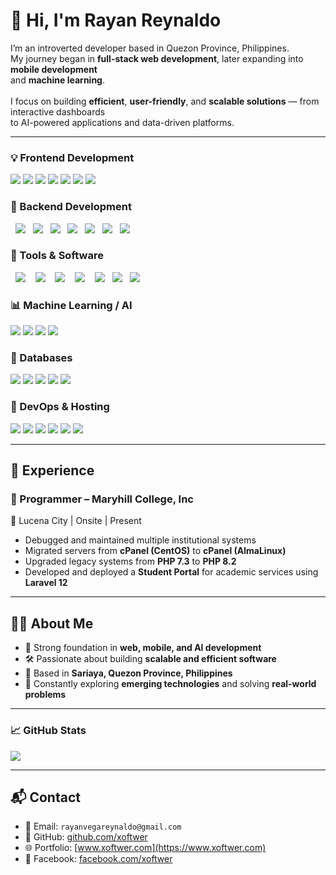 <h1>👋 Hi, I'm Rayan Reynaldo</h1>

<p>
I’m an introverted developer based in Quezon Province, Philippines.<br>
My journey began in <b>full-stack web development</b>, later expanding into <b>mobile development</b><br>
and <b>machine learning</b>.<br><br>
I focus on building <b>efficient</b>, <b>user-friendly</b>, and <b>scalable solutions</b> — from interactive dashboards<br>
to AI-powered applications and data-driven platforms.
</p>

---

### 💡 Frontend Development

<p>
  <img src="https://img.shields.io/badge/HTML5-E34F26?style=for-the-badge&logo=html5&logoColor=white"/>
  <img src="https://img.shields.io/badge/CSS3-1572B6?style=for-the-badge&logo=css3&logoColor=white"/>
  <img src="https://img.shields.io/badge/JavaScript-F7DF1E?style=for-the-badge&logo=javascript&logoColor=black"/>
  <img src="https://img.shields.io/badge/React-20232A?style=for-the-badge&logo=react&logoColor=61DAFB"/>
  <img src="https://img.shields.io/badge/Bootstrap-563D7C?style=for-the-badge&logo=bootstrap&logoColor=white"/>
  <img src="https://img.shields.io/badge/Tailwind_CSS-06B6D4?style=for-the-badge&logo=tailwindcss&logoColor=white"/>
  <img src="https://img.shields.io/badge/Flutter-02569B?style=for-the-badge&logo=flutter&logoColor=white"/>
</p>

### 🔧 Backend Development

<p>
  <img src="https://img.shields.io/badge/PHP-777BB4?style=for-the-badge&logo=php&logoColor=white"/>
  <img src="https://img.shields.io/badge/Laravel-F55247?style=for-the-badge&logo=laravel&logoColor=white"/>
  <img src="https://img.shields.io/badge/Python-3776AB?style=for-the-badge&logo=python&logoColor=white"/>
  <img src="https://img.shields.io/badge/FastAPI-009688?style=for-the-badge&logo=fastapi&logoColor=white"/>
  <img src="https://img.shields.io/badge/Node.js-339933?style=for-the-badge&logo=node.js&logoColor=white"/>
  <img src="https://img.shields.io/badge/Express.js-000000?style=for-the-badge&logo=express&logoColor=white"/>
  <img src="https://img.shields.io/badge/REST%20API-FF6C37?style=for-the-badge&logo=api&logoColor=white"/>
</p>

### 🧰 Tools & Software

<p>
  <img src="https://img.shields.io/badge/Android%20Studio-3DDC84?style=for-the-badge&logo=android-studio&logoColor=white"/> 
  <img src="https://img.shields.io/badge/VS%20Code-007ACC?style=for-the-badge&logo=visual-studio-code&logoColor=white"/> 
  <img src="https://img.shields.io/badge/phpMyAdmin-6C78AF?style=for-the-badge&logo=phpmyadmin&logoColor=white"/> 
  <img src="https://img.shields.io/badge/DBeaver-372923?style=for-the-badge&logo=dbeaver&logoColor=white"/> 
  <img src="https://img.shields.io/badge/Google%20Colab-F9AB00?style=for-the-badge&logo=google-colab&logoColor=white"/>
  <img src="https://img.shields.io/badge/Jupyter%20Lab-F37626?style=for-the-badge&logo=jupyter&logoColor=white"/>
  <img src="https://img.shields.io/badge/Teachable%20Machine-4285F4?style=for-the-badge&logo=google&logoColor=white"/>
</p>

### 📊 Machine Learning / AI

<p>
  <img src="https://img.shields.io/badge/TensorFlow-FF6F00?style=for-the-badge&logo=tensorflow&logoColor=white"/>
  <img src="https://img.shields.io/badge/PyTorch-EE4C2C?style=for-the-badge&logo=pytorch&logoColor=white"/>
  <img src="https://img.shields.io/badge/scikit--learn-F7931E?style=for-the-badge&logo=scikit-learn&logoColor=white"/>
  <img src="https://img.shields.io/badge/YOLO-00BCD4?style=for-the-badge&logo=YOLO&logoColor=white"/>
</p>
 
### 💽 Databases
<p>
  <img src="https://img.shields.io/badge/MySQL-4479A1?style=for-the-badge&logo=mysql&logoColor=white"/>
  <img src="https://img.shields.io/badge/MariaDB-003545?style=for-the-badge&logo=mariadb&logoColor=white"/>
  <img src="https://img.shields.io/badge/PostgreSQL-4169E1?style=for-the-badge&logo=postgresql&logoColor=white"/>
  <img src="https://img.shields.io/badge/SQLite-003B57?style=for-the-badge&logo=sqlite&logoColor=white"/>
  <img src="https://img.shields.io/badge/Redis-DC382D?style=for-the-badge&logo=redis&logoColor=white"/>
</p>

### 🔐 DevOps & Hosting

<p>
  <img src="https://img.shields.io/badge/Cpanel-FF6C2C?style=for-the-badge&logo=cpanel&logoColor=white"/>
  <img src="https://img.shields.io/badge/Hostinger-673de6?style=for-the-badge&logo=hostinger&logoColor=white"/>
  <img src="https://img.shields.io/badge/GoDaddy-1BDBDB?style=for-the-badge&logo=godaddy&logoColor=black"/>
  <img src="https://img.shields.io/badge/Git-F05032?style=for-the-badge&logo=git&logoColor=white"/>
  <img src="https://img.shields.io/badge/SSH-000000?style=for-the-badge&logo=OpenSSH&logoColor=white"/> 
  <img src="https://img.shields.io/badge/CI%2FCD-181717?style=for-the-badge&logo=githubactions&logoColor=white"/>
</p>

---

## 💼 Experience

### 🔹 Programmer – Maryhill College, Inc

📍 Lucena City | Onsite | Present

- Debugged and maintained multiple institutional systems
- Migrated servers from **cPanel (CentOS)** to **cPanel (AlmaLinux)**
- Upgraded legacy systems from **PHP 7.3** to **PHP 8.2**
- Developed and deployed a **Student Portal** for academic services using **Laravel 12**

---

## 👨‍💻 About Me

- 🧠 Strong foundation in **web, mobile, and AI development**
- 🛠 Passionate about building **scalable and efficient software**
- 🏡 Based in **Sariaya, Quezon Province, Philippines**
- 🎯 Constantly exploring **emerging technologies** and solving **real-world problems**

---

### 📈 GitHub Stats

<p>
  <img src="https://github-readme-stats.vercel.app/api/top-langs/?username=xoftwer&layout=compact&theme=tokyonight" />
</p>

---

## 📬 Contact

- 📧 Email: `rayanvegareynaldo@gmail.com`
- 🐙 GitHub: [github.com/xoftwer](https://github.com/xoftwer)
- 🌐 Portfolio: [www.xoftwer.com](https://www.xoftwer.com)
- 📘 Facebook: [facebook.com/xoftwer](https://facebook.com/xoftwer)
